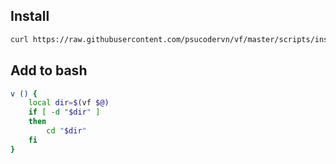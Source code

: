 ## Install
```sh
curl https://raw.githubusercontent.com/psucodervn/vf/master/scripts/install.sh | sh
``` 

## Add to bash
```sh
v () {
    local dir=$(vf $@) 
    if [ -d "$dir" ]
    then
        cd "$dir"
    fi
}
```

